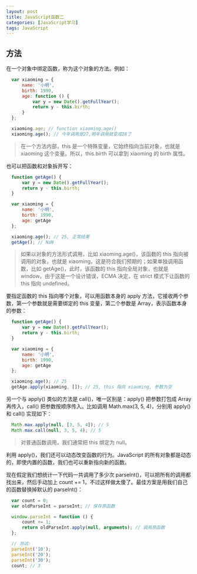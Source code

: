 ```yaml
---
layout: post
title: JavaScript函数二
categories: [JavaScript学习]
tags: JavaScript
---
```


## 方法
在一个对象中绑定函数，称为这个对象的方法。例如：
```javascript
  var xiaoming = {
      name: '小明',
      birth: 1990,
      age: function () {
          var y = new Date().getFullYear();
          return y - this.birth;
      }
  };

  xiaoming.age; // function xiaoming.age()
  xiaoming.age(); // 今年调用是27,明年调用就变成28了
```
>在一个方法内部，this 是一个特殊变量，它始终指向当前对象，也就是 xiaoming 这个变量。所以，this.birth 可以拿到 xiaoming 的 birth 属性。

也可以把函数和对象拆开写：
```javascript
  function getAge() {
      var y = new Date().getFullYear();
      return y - this.birth;
  }

  var xiaoming = {
      name: '小明',
      birth: 1990,
      age: getAge
  };

  xiaoming.age(); // 25, 正常结果
  getAge(); // NaN
```
>如果以对象的方法形式调用，比如 xiaoming.age()，该函数的 this 指向被调用的对象，也就是 xiaoming，这是符合我们预期的；如果单独调用函数，比如 getAge()，此时，该函数的 this 指向全局对象，也就是 window。由于这是一个设计错误，ECMA 决定，在 strict 模式下让函数的 this 指向 undefined。

要指定函数的 this 指向哪个对象，可以用函数本身的 apply 方法，它接收两个参数，第一个参数就是需要绑定的 this 变量，第二个参数是 Array，表示函数本身的参数：
```javascript
  function getAge() {
      var y = new Date().getFullYear();
      return y - this.birth;
  }

  var xiaoming = {
      name: '小明',
      birth: 1990,
      age: getAge
  };

  xiaoming.age(); // 25
  getAge.apply(xiaoming, []); // 25, this 指向 xiaoming, 参数为空
```

另一个与 apply() 类似的方法是 call()，唯一区别是：apply() 把参数打包成 Array 再传入，call() 把参数按顺序传入。比如调用 Math.max(3, 5, 4)，分别用 apply() 和 call() 实现如下：
```javascript
  Math.max.apply(null, [3, 5, 4]); // 5
  Math.max.call(null, 3, 5, 4); // 5
```
>对普通函数调用，我们通常把 this 绑定为 null。

利用 apply()，我们还可以动态改变函数的行为。JavaScript 的所有对象都是动态的，即使内置的函数，我们也可以重新指向新的函数。

现在假定我们想统计一下代码一共调用了多少次 parseInt()，可以把所有的调用都找出来，然后手动加上 count += 1，不过这样做太傻了。最佳方案是用我们自己的函数替换掉默认的 parseInt()：
```javascript
  var count = 0;
  var oldParseInt = parseInt; // 保存原函数

  window.parseInt = function () {
      count += 1;
      return oldParseInt.apply(null, arguments); // 调用原函数
  };

  // 测试:
  parseInt('10');
  parseInt('20');
  parseInt('30');
  count; // 3
```
